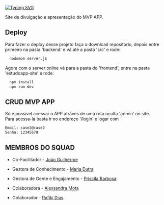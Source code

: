 
[![Typing SVG](https://readme-typing-svg.demolab.com?font=Fira+Code&pause=1000&color=F70BEA&width=435&lines=PROJETO+FINAL+EM+SQUAD++-++SITE+DO+MEU+APP+)](https://git.io/typing-svg)

Site de divulgação e apresentação do MVP APP.   



## Deploy

Para fazer o deploy desse projeto faça o download repositório, depois entre primeiro na pasta 'backend' e vá até a pasta 'src' e rode:

```bash
  nodemon server.js
```
Agora com o server online vá para a pasta do 'frontend', entre na pasta 'estudoapp-site' e rode:

```bash
  npm install 
  npm run dev
```
## CRUD MVP APP

Só é possivel acessar o APP atráves de uma rota oculta 'admin' no site. Para acessa-la basta ir no endereço '/login' e logar com 

```bash
Email: case2@case2 
Senha: 12345678

```



## MEMBROS DO SQUAD 

- Co-Facilitador - [João Guilherme](https://github.com/JGuilheerm)

- Gestora de Conhecimento - [Maria Dutra](https://github.com/MariDutra)

- Gestora de Gente e Engajamento - [Priscila Barbosa](https://github.com/Priscilabf)

- Colaboradora - [Alexsandra Mota]( https://github.com/Alexsandra2223)

- Colaborador - [Rafiki Dias](https://github.com/Rfknzg)




